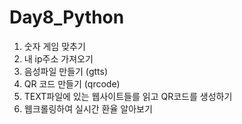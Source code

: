 # Day8_Python
1. 숫자 게임 맞추기
2. 내 ip주소 가져오기
3. 음성파일 만들기 (gtts)
4. QR 코드 만들기 (qrcode)
5. TEXT파일에 있는 웹사이트들를 읽고 QR코드를 생성하기 
6. 웹크롤링하여 실시간 환율 알아보기